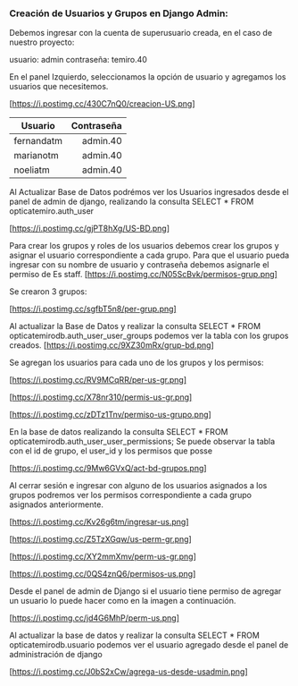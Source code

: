 ### Creación de Usuarios y Grupos en Django Admin:

Debemos ingresar con la cuenta de superusuario creada, en el caso de nuestro proyecto: 

usuario: admin
contraseña: temiro.40

En el panel Izquierdo, seleccionamos la opción de usuario y agregamos los usuarios que necesitemos.

[https://i.postimg.cc/430C7nQ0/creacion-US.png]

| Usuario      | Contraseña |
| --------- | -----:|
| fernandatm | admin.40 |
| marianotm     |   admin.40 |
| noeliatm      |    admin.40 |

Al Actualizar Base de Datos podrémos ver los Usuarios ingresados desde el panel de admin de django, realizando la consulta SELECT * FROM opticatemiro.auth_user

[https://i.postimg.cc/gjPT8hXg/US-BD.png]

Para crear los grupos y roles de los usuarios debemos crear los grupos y asignar el usuario correspondiente a cada grupo. Para que el usuario pueda ingresar con su nombre de usuario y contraseña debemos asignarle el permiso de Es staff.
[https://i.postimg.cc/N05ScBvk/permisos-grup.png]

Se crearon 3 grupos: 

[https://i.postimg.cc/sgfbT5n8/per-grup.png]

Al actualizar la Base de Datos y realizar la consulta SELECT * FROM opticatemirodb.auth_user_user_groups podemos ver la tabla con los grupos creados. 
[https://i.postimg.cc/9XZ30mRx/grup-bd.png]

Se agregan los usuarios para cada uno de los grupos y los permisos:

[https://i.postimg.cc/RV9MCqRR/per-us-gr.png]

[https://i.postimg.cc/X78nr310/permis-us-gr.png]

[https://i.postimg.cc/zDTz1Tnv/permiso-us-grupo.png]

En la base de datos realizando la consulta SELECT * FROM opticatemirodb.auth_user_user_permissions; Se puede observar la tabla con el id de grupo, el user_id y los permisos que posse

[https://i.postimg.cc/9Mw6GVxQ/act-bd-grupos.png]

Al cerrar sesión e ingresar con alguno de los usuarios asignados a los grupos podremos ver los permisos correspondiente a cada grupo asignados anteriormente.

[https://i.postimg.cc/Kv26g6tm/ingresar-us.png]

[https://i.postimg.cc/Z5TzXGqw/us-perm-gr.png]

[https://i.postimg.cc/XY2mmXmv/perm-us-gr.png]

[https://i.postimg.cc/0QS4znQ6/permisos-us.png]

Desde el panel de admin de Django si el usuario tiene permiso de agregar un usuario  lo puede hacer como en la imagen a continuación. 

[https://i.postimg.cc/jd4G6MhP/perm-us.png]

Al actualizar la base de datos y realizar la consulta SELECT * FROM opticatemirodb.usuario podemos ver el usuario agregado desde el panel de administración de django

[https://i.postimg.cc/J0bS2xCw/agrega-us-desde-usadmin.png]